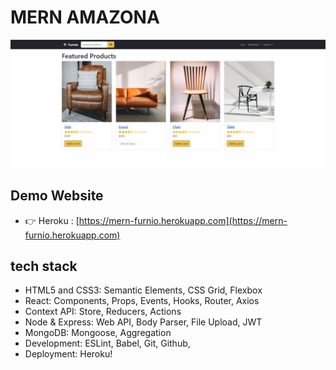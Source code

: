 # MERN AMAZONA

![furnio](/frontend/public/images/furnio.jpg)

## Demo Website

- 👉 Heroku : [https://mern-furnio.herokuapp.com](https://mern-furnio.herokuapp.com)

## tech stack

- HTML5 and CSS3: Semantic Elements, CSS Grid, Flexbox
- React: Components, Props, Events, Hooks, Router, Axios
- Context API: Store, Reducers, Actions
- Node & Express: Web API, Body Parser, File Upload, JWT
- MongoDB: Mongoose, Aggregation
- Development: ESLint, Babel, Git, Github,
- Deployment: Heroku!
